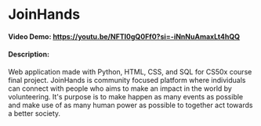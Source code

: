 # JoinHands
#### Video Demo:  <https://youtu.be/NFTl0gQ0Ff0?si=-iNnNuAmaxLt4hQQ>
#### Description:
Web application made with Python, HTML, CSS, and SQL for CS50x course final project. 
JoinHands is community focused platform where individuals can connect with people who aims to make an impact in the world by volunteering. 
It's purpose is to make happen as many events as possible and make use of as many human power as possible to together act towards a better society. 

